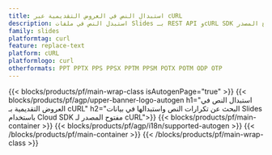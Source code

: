 ```yaml
---
title: استبدال النص في العروض التقديمية عبر cURL
description: استبدل النص في ملفات Slides بـ REST API وcURL SDK مفتوح المصدر
family: slides
platformtag: curl
feature: replace-text
platform: cURL
platformlogo: curl
otherformats: PPT PPTX PPS PPSX PPTM PPSM POTX POTM ODP OTP
---
```


{{< blocks/products/pf/main-wrap-class isAutogenPage="true" >}}
{{< blocks/products/pf/agp/upper-banner-logo-autogen h1="استبدال النص في العروض التقديمية بـ cURL" h2="البحث عن تكرارات النص واستبدالها في بيانات Slides باستخدام Cloud SDK مفتوح المصدر لـ cURL">}}
{{< blocks/products/pf/main-container >}}
{{< blocks/products/pf/agp/i18n/supported-autogen >}}
{{< /blocks/products/pf/main-container >}}
{{< /blocks/products/pf/main-wrap-class >}}